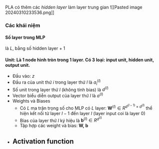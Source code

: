 PLA có thêm các _hidden layer_ làm layer trung gian
![[Pasted image 20240310233536.png]]

### Các khái niệm
#### Số layer trong MLP
là $L$, bằng số hidden layer + 1

#### Unit: Là 1 node hình tròn trong 1 layer. Có 3 loại: input unit, hidden unit, output unit.
- Đầu vào: $z$
- Đầu ra của unit thứ $i$ trong layer thứ $l$ là $a^{(l)}_i$ 
- Số unit trong layer thứ $l$ (không tính bias) là $d^{(l)}$
- Vector biểu diễn output của layer thứ $l$ là $a^{(l)}$ 
- Weights và Biases
	- Có $L$ ma trận trọng số cho MLP có $L$ layer: $\mathbf{W}^{(l)}\in R^{d^{(l-1)}\times d^{(l)}}$ thể hiện kết nối từ layer $l-1$ đến layer $l$ (layer input coi là layer 0)
	- Bias của layer thứ $l$ ký hiệu là $\mathbf{b}^{(l)}\in R^{d^{(l)}}$ 
	- Tập hợp các weight và bias: $\mathbf{W,\;b}$ 
- Activation function
	- 